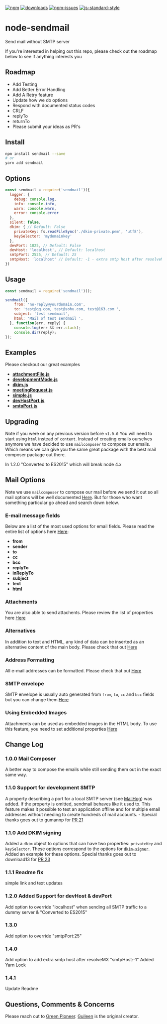 [![npm][npm-image]][npm-url]
[![downloads][downloads-image]][downloads-url]
[![npm-issues][npm-issues-image]][npm-issues-url]
[![js-standard-style][standard-image]][standard-url]

[standard-image]: https://img.shields.io/badge/code%20style-standard-brightgreen.svg
[standard-url]: http://standardjs.com/
[npm-image]: https://img.shields.io/npm/v/sendmail.svg?style=flat
[npm-url]: https://npmjs.org/package/sendmail
[downloads-image]: https://img.shields.io/npm/dt/sendmail.svg?style=flat
[downloads-url]: https://npmjs.org/package/sendmail
[npm-issues-image]: https://img.shields.io/github/issues/guileen/node-sendmail.svg
[npm-issues-url]: https://github.com/guileen/node-sendmail/issues
# node-sendmail

Send mail without SMTP server

If you're interested in helping out this repo, please check out the roadmap below to see if anything interests you

## Roadmap

* Add Testing
* Add Better Error Handling
* Add A Retry feature
* Update how we do options
* Respond with documented status codes
* CRLF
* replyTo
* returnTo
* Please submit your ideas as PR's

## Install

``` bash
npm install sendmail --save
# or
yarn add sendmail
```

## Options

``` javascript
const sendmail = require('sendmail')({
  logger: {
    debug: console.log,
    info: console.info,
    warn: console.warn,
    error: console.error
  },
  silent: false,
  dkim: { // Default: False
    privateKey: fs.readFileSync('./dkim-private.pem', 'utf8'),
    keySelector: 'mydomainkey'
  },
  devPort: 1025, // Default: False
  devHost: 'localhost', // Default: localhost
  smtpPort: 2525, // Default: 25
  smtpHost: 'localhost' // Default: -1 - extra smtp host after resolveMX
})
```

## Usage

``` javascript
const sendmail = require('sendmail')();

sendmail({
    from: 'no-reply@yourdomain.com',
    to: 'test@qq.com, test@sohu.com, test@163.com ',
    subject: 'test sendmail',
    html: 'Mail of test sendmail ',
  }, function(err, reply) {
    console.log(err && err.stack);
    console.dir(reply);
});
```

## Examples

Please checkout our great examples

- **[attachmentFile.js](https://github.com/guileen/node-sendmail/blob/master/examples/attachmentFile.js)**
- **[developmentMode.js](https://github.com/guileen/node-sendmail/blob/master/examples/developmentMode.js)**
- **[dkim.js](https://github.com/guileen/node-sendmail/blob/master/examples/dkim.js)**
- **[meetingRequest.js](https://github.com/guileen/node-sendmail/blob/master/examples/meetingRequest.js)**
- **[simple.js](https://github.com/guileen/node-sendmail/blob/master/examples/simple.js)**
- **[devHostPort.js](https://github.com/guileen/node-sendmail/blob/master/examples/devHostPort.js)**
- **[smtpPort.js](https://github.com/guileen/node-sendmail/blob/master/examples/smtpPort.js)**

## Upgrading

Note if you were on any previous version before `<1.0.0` You will need to start using `html` instead of `content`. Instead of creating emails ourselves anymore we have decided to use `mailcomposer` to compose our emails. Which means we can give you the same great package with the best mail composer package out there. 

In 1.2.0 "Converted to ES2015" which will break node 4.x 

## Mail Options

Note we use `mailcomposer` to compose our mail before we send it out so all mail options will be well documented [Here](https://github.com/nodemailer/mailcomposer). But for those who want something particular go ahead and search down below.

### E-mail message fields

Below are a list of the most used options for email fields. Please read the entire list of options here [Here](https://github.com/nodemailer/mailcomposer#e-mail-message-fields):

- **from** 
- **sender** 
- **to** 
- **cc** 
- **bcc**
- **replyTo**
- **inReplyTo**
- **subject**
- **text**
- **html**

### Attachments

You are also able to send attachents. Please review the list of properties here [Here](https://github.com/nodemailer/mailcomposer#attachments)

### Alternatives

In addition to text and HTML, any kind of data can be inserted as an alternative content of the main body. Please check that out [Here](https://github.com/nodemailer/mailcomposer#alternatives)

### Address Formatting

All e-mail addresses can be formatted. Please check that out [Here](https://github.com/nodemailer/mailcomposer#address-formatting)

### SMTP envelope

SMTP envelope is usually auto generated from `from`, `to`, `cc` and `bcc` fields but you can change them [Here](https://github.com/nodemailer/mailcomposer#smtp-envelope)

### Using Embedded Images

Attachments can be used as embedded images in the HTML body. To use this feature, you need to set additional properties [Here](https://github.com/nodemailer/mailcomposer#using-embedded-images)

## Change Log

### 1.0.0 Mail Composer

A better way to compose the emails while still sending them out in the exact same way.

### 1.1.0 Support for development SMTP

A property describing a port for a local SMTP server (see [MailHog](https://github.com/mailhog/MailHog)) was added. If the property is omitted, sendmail behaves like it used to. This feature makes it possible to test an application offline and for multiple email addresses without needing to create hundreds of mail accounts. - Special thanks goes out to  gumannp for [PR 21](https://github.com/guileen/node-sendmail/pull/21)

### 1.1.0 Add DKIM signing

Added a `dkim` object to options that can have two properties: `privateKey` and `keySelector`. These options correspond to the options for [`dkim-signer`](https://github.com/andris9/dkim-signer). Added an example for these options. Special thanks goes out to download13 for [PR 23](https://github.com/guileen/node-sendmail/pull/23)

### 1.1.1 Readme fix

simple link and text updates

### 1.2.0 Added Support for devHost & devPort

Add option to override "localhost" when sending all SMTP traffic to a dummy server & "Converted to ES2015" 

### 1.3.0

Add option to override "smtpPort:25" 

### 1.4.0

Add option to add extra smtp host after resolveMX "smtpHost:-1"
Added Yarn Lock

### 1.4.1

Update Readme 

## Questions, Comments & Concerns

Please reach out to [Green Pioneer](https://github.com/greenpioneer). [Guileen](https://github.com/guileen) is the original creator.
